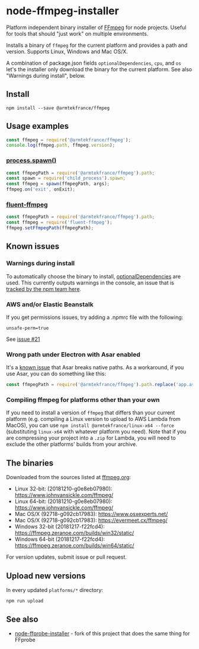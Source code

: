 # node-ffmpeg-installer

Platform independent binary installer of [FFmpeg](https://ffmpeg.org/) for node projects. Useful for tools that should "just work" on multiple environments.

Installs a binary of `ffmpeg` for the current platform and provides a path and version. Supports Linux, Windows and Mac OS/X.

A combination of package.json fields `optionalDependencies`, `cpu`, and `os` let's the installer only download the binary for the current platform. See also "Warnings during install", below.

## Install

    npm install --save @armtekfrance/ffmpeg

## Usage examples

```javascript
const ffmpeg = require('@armtekfrance/ffmpeg');
console.log(ffmpeg.path, ffmpeg.version);
```

### [process.spawn()](https://nodejs.org/api/child_process.html#child_process_child_process_spawn_command_args_options)

```javascript
const ffmpegPath = require('@armtekfrance/ffmpeg').path;
const spawn = require('child_process').spawn;
const ffmpeg = spawn(ffmpegPath, args);
ffmpeg.on('exit', onExit);
```

### [fluent-ffmpeg](https://github.com/fluent-ffmpeg/node-fluent-ffmpeg)

```javascript
const ffmpegPath = require('@armtekfrance/ffmpeg').path;
const ffmpeg = require('fluent-ffmpeg');
ffmpeg.setFfmpegPath(ffmpegPath);
```

## Known issues

### Warnings during install

To automatically choose the binary to install, [optionalDependencies](https://docs.npmjs.com/files/package.json#optionaldependencies) are used. This currently outputs warnings in the console, an issue that is [tracked by the npm team here](https://github.com/npm/npm/issues/9567).

### AWS and/or Elastic Beanstalk

If you get permissions issues, try adding a .npmrc file with the following:

    unsafe-perm=true

See [issue #21](https://github.com/kribblo/node-ffmpeg-installer/issues/21)

### Wrong path under Electron with Asar enabled

It's a [known issue](https://github.com/electron-userland/electron-packager/issues/740) that Asar breaks native paths. As a workaround, if you use Asar, you can do something like this:

```javascript
const ffmpegPath = require('@armtekfrance/ffmpeg').path.replace('app.asar', 'app.asar.unpacked');
```

### Compiling ffmpeg for platforms other than your own

If you need to install a version of `ffmpeg` that differs than your current platform (e.g. compiling a Linux version to upload to AWS Lambda from MacOS), you can use `npm install @armtekfrance/linux-x64 --force` (substituting `linux-x64` with whatever platform you need). Note that if you are compressing your project into a `.zip` for Lambda, you will need to exclude the other platforms' builds from your archive.

## The binaries

Downloaded from the sources listed at [ffmpeg.org](https://ffmpeg.org/download.html):

* Linux 32-bit: (20181210-g0e8eb07980): https://www.johnvansickle.com/ffmpeg/
* Linux 64-bit: (20181210-g0e8eb07980): https://www.johnvansickle.com/ffmpeg/
* Mac OS/X (92718-g092cb17983): https://www.osxexperts.net/
* Mac OS/X (92718-g092cb17983): https://evermeet.cx/ffmpeg/
* Windows 32-bit (20181217-f22fcd4): https://ffmpeg.zeranoe.com/builds/win32/static/
* Windows 64-bit (20181217-f22fcd4): https://ffmpeg.zeranoe.com/builds/win64/static/

For version updates, submit issue or pull request.

## Upload new versions

In every updated `platforms/*` directory:
 
    npm run upload
    
## See also

* [node-ffprobe-installer](https://www.npmjs.com/package/@ffprobe-installer/ffprobe) - fork of this project that does the same thing for FFprobe
